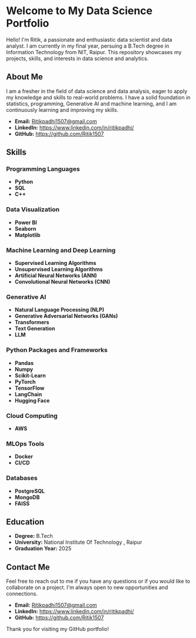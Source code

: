 # Welcome to My Data Science Portfolio

Hello! I'm Ritik, a passionate and enthusiastic data scientist and data analyst. I am currently in my final year, persuing a B.Tech degree in Information Technology from NIT, Raipur. This repository showcases my projects, skills, and interests in data science and analytics.

## About Me

I am a fresher in the field of data science and data analysis, eager to apply my knowledge and skills to real-world problems. I have a solid foundation in statistics, programming, Generative AI and machine learning, and I am continuously learning and improving my skills.

- **Email:** Ritikpadhi1507@gmail.com
- **LinkedIn:** https://www.linkedin.com/in/ritikpadhi/
- **GitHub:** https://github.com/Ritik1507

## Skills

### Programming Languages
- **Python**
- **SQL**
- **C++**

### Data Visualization
- **Power BI**
- **Seaborn**
- **Matplotlib**

### Machine Learning and Deep Learning
- **Supervised Learning Algorithms**
- **Unsupervised Learning Algorithms**
- **Artificial Neural Networks (ANN)**
- **Convolutional Neural Networks (CNN)**

### Generative AI
- **Natural Language Processing (NLP)**
- **Generative Adversarial Networks (GANs)**
- **Transformers**
- **Text Generation**
- **LLM**

### Python Packages and Frameworks
- **Pandas**
- **Numpy**
- **Scikit-Learn**
- **PyTorch**
- **TensorFlow**
- **LangChain**
- **Hugging Face**

### Cloud Computing
- **AWS**

### MLOps Tools
- **Docker**
- **CI/CD**

### Databases
- **PostgreSQL**
- **MongoDB**
- **FAISS**



## Education

- **Degree:** B.Tech
- **University:** National Institute Of Technology , Raipur
- **Graduation Year:** 2025


## Contact Me

Feel free to reach out to me if you have any questions or if you would like to collaborate on a project. I'm always open to new opportunities and connections.

- **Email:** Ritikpadhi1507@gmail.com
- **LinkedIn:** https://www.linkedin.com/in/ritikpadhi/
- **GitHub:** https://github.com/Ritik1507


Thank you for visiting my GitHub portfolio!

